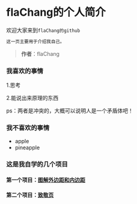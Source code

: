 # flaChang的个人简介
 欢迎大家来到`flaChang的github`
 ```javascript
 这一页主要用于介绍我自己。
 ```
 >**作者**：flaChang
 ### 我喜欢的事情
 1.思考 
 
 2.能说出来原理的东西
 
 ps：两者是冲突的，大概可以说明人是一个矛盾体吧！ 
 
### 我不喜欢的事情
 * apple
 * pineapple

### 这是我自学的几个项目
#### 第一个项目：[图解外边距和内边距](https://github.com/flaChang/111/blob/master/Untitled-1.html)

#### 第二个项目：[致敬页](/111/master/袁隆平.html)
